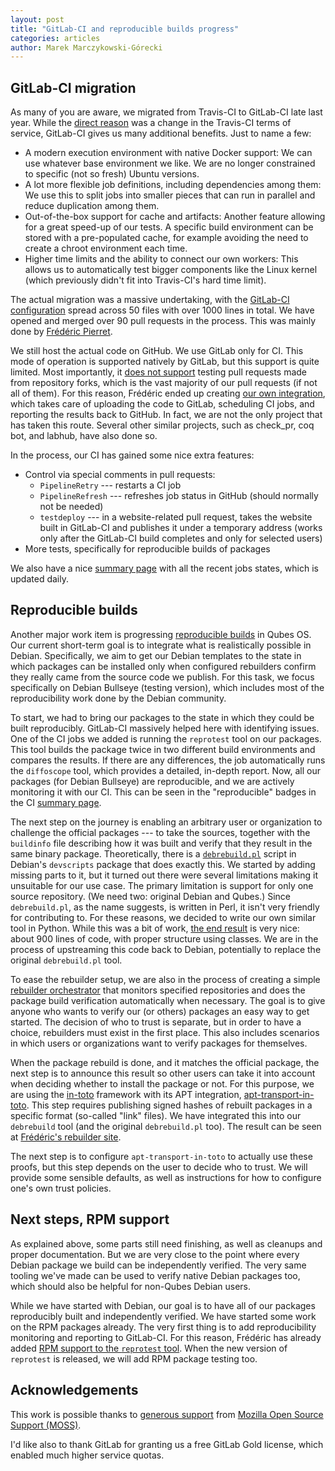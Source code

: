 ```yaml
---
layout: post
title: "GitLab-CI and reproducible builds progress"
categories: articles
author: Marek Marczykowski-Górecki
---
```


GitLab-CI migration
--------------------

As many of you are aware, we migrated from Travis-CI to GitLab-CI late last year. While the [direct reason][ci-thread] was a change in the Travis-CI terms of service, GitLab-CI gives us many additional benefits. Just to name a few:

 - A modern execution environment with native Docker support: We can use whatever base environment we like. We are no longer constrained to specific (not so fresh) Ubuntu versions.
 - A lot more flexible job definitions, including dependencies among them: We use this to split jobs into smaller pieces that can run in parallel and reduce duplication among them.
 - Out-of-the-box support for cache and artifacts: Another feature allowing for a great speed-up of our tests. A specific build environment can be stored with a pre-populated cache, for example avoiding the need to create a chroot environment each time.
 - Higher time limits and the ability to connect our own workers: This allows us to automatically test bigger components like the Linux kernel (which previously didn't fit into Travis-CI's hard time limit).

The actual migration was a massive undertaking, with the [GitLab-CI configuration] spread across 50 files with over 1000 lines in total. We have opened and merged over 90 pull requests in the process. This was mainly done by [Frédéric Pierret].

We still host the actual code on GitHub. We use GitLab only for CI. This mode of operation is supported natively by GitLab, but this support is quite limited. Most importantly, it [does not support] testing pull requests made from repository forks, which is the vast majority of our pull requests (if not all of them). For this reason, Frédéric ended up creating [our own integration], which takes care of uploading the code to GitLab, scheduling CI jobs, and reporting the results back to GitHub. In fact, we are not the only project that has taken this route. Several other similar projects, such as check_pr, coq bot, and labhub, have also done so.

In the process, our CI has gained some nice extra features:

- Control via special comments in pull requests:
  - `PipelineRetry` --- restarts a CI job
  - `PipelineRefresh` --- refreshes job status in GitHub (should normally not be needed)
  - `testdeploy` --- in a website-related pull request, takes the website built in GitLab-CI and publishes it under a temporary address (works only after the GitLab-CI build completes and only for selected users)
- More tests, specifically for reproducible builds of packages

We also have a nice [summary page] with all the recent jobs states, which is updated daily.


Reproducible builds
--------------------

Another major work item is progressing [reproducible builds] in Qubes OS. Our current short-term goal is to integrate what is realistically possible in Debian. Specifically, we aim to get our Debian templates to the state in which packages can be installed only when configured rebuilders confirm they really came from the source code we publish. For this task, we focus specifically on Debian Bullseye (testing version), which includes most of the reproducibility work done by the Debian community.

To start, we had to bring our packages to the state in which they could be built reproducibly. GitLab-CI massively helped here with identifying issues. One of the CI jobs we added is running the `reprotest` tool on our packages. This tool builds the package twice in two different build environments and compares the results. If there are any differences, the job automatically runs the `diffoscope` tool, which provides a detailed, in-depth report.
Now, all our packages (for Debian Bullseye) are reproducible, and we are actively monitoring it with our CI. This can be seen in the "reproducible" badges in the CI [summary page].

The next step on the journey is enabling an arbitrary user or organization to challenge the official packages --- to take the sources, together with the `buildinfo` file describing how it was built and verify that they result in the same binary package. Theoretically, there is a [`debrebuild.pl`] script in Debian's `devscripts` package that does exactly this. We started by adding missing parts to it, but it turned out there were several limitations making it unsuitable for our use case. The primary limitation is support for only one source repository. (We need two: original Debian and Qubes.) Since `debrebuild.pl`, as the name suggests, is written in Perl, it isn't very friendly for contributing to. For these reasons, we decided to write our own similar tool in Python. While this was a bit of work, [the end result][debrebuild] is very nice: about 900 lines of code, with proper structure using classes. We are in the process of upstreaming this code back to Debian, potentially to replace the original `debrebuild.pl` tool.

To ease the rebuilder setup, we are also in the process of creating a simple [rebuilder orchestrator] that monitors specified repositories and does the package build verification automatically when necessary. The goal is to give anyone who wants to verify our (or others) packages an easy way to get started. The decision of who to trust is separate, but in order to have a choice, rebuilders must exist in the first place. This also includes scenarios in which users or organizations want to verify packages for themselves. 

When the package rebuild is done, and it matches the official package, the next step is to announce this result so other users can take it into account when deciding whether to install the package or not. For this purpose, we are using the [in-toto] framework with its APT integration, [apt-transport-in-toto]. This step requires publishing signed hashes of rebuilt packages in a specific format (so-called "link" files). We have integrated this into our `debrebuild` tool (and the original `debrebuild.pl` too). The result can be seen at [Frédéric's rebuilder site].

The next step is to configure `apt-transport-in-toto` to actually use these proofs, but this step depends on the user to decide who to trust. We will provide some sensible defaults, as well as instructions for how to configure one's own trust policies.


Next steps, RPM support
------------------------

As explained above, some parts still need finishing, as well as cleanups and proper documentation. But we are very close to the point where every Debian package we build can be independently verified. The very same tooling we've made can be used to verify native Debian packages too, which should also be helpful for non-Qubes Debian users.

While we have started with Debian, our goal is to have all of our packages reproducibly built and independently verified. We have started some work on the RPM packages already. The very first thing is to add reproducibility monitoring and reporting to GitLab-CI. For this reason, Frédéric has already added [RPM support to the `reprotest` tool]. When the new version of `reprotest` is released, we will add RPM package testing too.


Acknowledgements
-----------------

This work is possible thanks to [generous support][moss-award] from [Mozilla Open Source Support (MOSS)].

I'd like also to thank GitLab for granting us a free GitLab Gold license, which enabled much higher service quotas.


[ci-thread]: https://www.mail-archive.com/qubes-devel@googlegroups.com/msg04698.html
[GitLab-CI configuration]: https://github.com/qubesos/qubes-continuous-integration
[Frédéric Pierret]: /team/#frédéric-pierret
[does not support]: https://gitlab.com/gitlab-org/gitlab/-/issues/5667
[our own integration]: https://github.com/fepitre/qubes-g2g-continuous-integration
[summary page]: https://qubesos.gitlab.io/qubes-g2g-report/
[reproducible builds]: https://reproducible-builds.org/
[`debrebuild.pl`]: https://salsa.debian.org/debian/devscripts/-/blob/master/scripts/debrebuild.pl
[debrebuild]: https://github.com/fepitre/debrebuild
[rebuilder orchestrator]: https://github.com/fepitre/package-rebuilder/
[in-toto]: https://in-toto.io/
[apt-transport-in-toto]: https://github.com/in-toto/apt-transport-in-toto/
[Frédéric's rebuilder site]: https://mirror.notset.fr/qubes/rebuild/deb/r4.1/vm/sources/
[RPM support to the `reprotest` tool]: https://salsa.debian.org/reproducible-builds/reprotest/-/merge_requests/10
[moss-award]: /news/2020/05/22/moss-mission-partners-award/
[Mozilla Open Source Support (MOSS)]: https://www.mozilla.org/en-US/moss/
